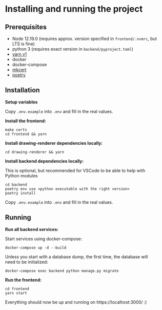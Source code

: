 # Installing and running the project

## Prerequisites

- Node 12.19.0 (requires approx. version specified in `frontend/.nvmrc`, but LTS is fine)
- python 3 (requires exact version in `backend/pyproject.toml`)
- [yarn v1](https://classic.yarnpkg.com/en/docs/install/)
- docker
- docker-compose
- [mkcert](https://github.com/FiloSottile/mkcert)
- [poetry](https://python-poetry.org/)

## Installation

**Setup variables**

Copy `.env.example` into `.env` and fill in the real values.

**Install the frontend:**

```
make certs
cd frontend && yarn
```

**Install drawing-renderer dependencies locally:**

```
cd drawing-renderer && yarn
```

**Install backend dependencies locally:**

This is optional, but recommended for VSCode to be able to help with Python modules

```
cd backend
poetry env use <python executable with the right version>
poetry install
```

Copy `.env.example` into `.env` and fill in the real values.

## Running

**Run all backend services:**

Start services using docker-compose:

```
docker-compose up -d --build
```

Unless you start with a database dump, the first time, the database will need to be initialized:

```
docker-compose exec backend python manage.py migrate
```

**Run the frontend:**

```
cd frontend
yarn start
```

Everything should now be up and running on https://localhost:3000/ :)

